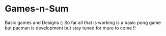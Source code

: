 # Games-n-Sum
Basic games and Designs (:
So far all that is working is a basic pong game but pacman is development but stay tuned for mure to come !!
